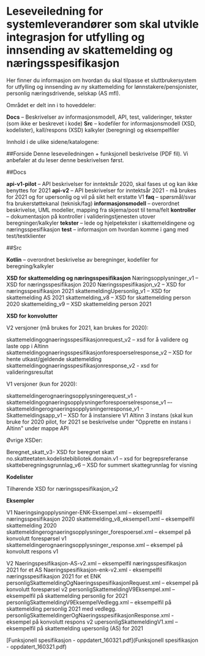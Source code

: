 # Leseveiledning for systemleverandører som skal utvikle integrasjon for utfylling og innsending av skattemelding og næringsspesifikasjon

Her finner du informasjon om hvordan du skal tilpasse et sluttbrukersystem for utfylling og innsending av ny skattemelding for lønnstakere/pensjonister, personlig næringsdrivende, selskap (AS mfl).

Området er delt inn i to hoveddeler:

**Docs** – Beskrivelser av informasjonsmodell, API, test, valideringer, tekster (som ikke er beskrevet i kode)
**Src** – kodefiler for informasjonsmodell (XSD, kodelister), kall/respons (XSD) kalkyler (beregning) og eksempelfiler

Innhold i de ulike sidene/katalogene:

##Forside
Denne leseveiledningen + funksjonell beskrivelse (PDF fil). Vi anbefaler at du leser denne beskrivelsen først.

##Docs

**api-v1-pilot** – API beskrivelser for inntektsår 2020, skal fases ut og kan ikke benyttes for 2021
**api-v2** – API beskrivelser for inntektsår 2021 - må brukes for 2021 og for upersonlig og vil på sikt helt erstatte V1
**faq** – spørsmål/svar fra brukerstøttekanal (teknisk/fag)
**informasjonsmodell** – overordnet beskrivelse, UML modeller, mapping fra skjema/post til tema/felt
**kontroller** – dokumentasjon på kontroller i valideringstjenesten utover beregninger/kalkyler
**tekster** – lede og hjelpetekster i skattemeldingene og næringsspesifikasjon
**test** – informasjon om hvordan komme i gang med test/testklienter

##Src

**Kotlin** – overordnet beskrivelse av beregninger, kodefiler for beregning/kalkyler

**XSD for skattemelding og næringsspesifikasjon**
Næringsopplysninger_v1 – XSD for næringsspesifikasjon 2020
Næringsspesifikasjon_v2 – XSD for næringsspesifikasjon 2021
skattemeldingUpersonlig_v1 – XSD for skattemelding AS 2021
skattemelding_v8 – XSD for skattemelding person 2020
skattemelding_v9 –  XSD skattemelding person 2021


**XSD for konvolutter**

V2 versjoner (må brukes for 2021, kan brukes for 2020):

skattemeldingognaeringsspesifikasjonrequest_v2 – xsd for å validere og laste opp i Altinn
skattemeldingognaeringsspesifikasjonforespoerselresponse_v2 – XSD for hente utkast/gjeldende skattemelding
skattemeldingognaeringsspesifikasjonresponse_v2 - xsd for valideringsresultat

V1 versjoner (kun for 2020):

skattemeldingerognaeringsopplysningerequest_v1 -
skattemeldingognaeringsopplysningerforespoerselresponse_v1 –- skattemeldingerognaeringsopplysningerresponse_v1 -
Skattemeldingsapp_v1 – XSD for å instansiere V1 Altinn 3 instans (skal kun bruke for 2020 pilot, for 2021 se beskrivelse under "Opprette en instans i Altinn" under mappe API

Øvrige XSDer:

Beregnet_skatt_v3- XSD for beregnet skatt
no.skatteetaten.kodelistebibliotek.domain.v1 – xsd for begrepsreferanse
skatteberegningsgrunnlag_v6 – XSD for summert skattegrunnlag for visning

**Kodelister**

Tilhørende XSD for næringsspesifikasjon_v2

**Eksempler**

V1
Naeringsingopplysninger-ENK-Eksempel.xml – eksempelfil næringsspesifikasjon 2020
skattemelding_v8_eksempel1.xml – eksempelfil skattemelding 2020
skattemeldingerognaeringsopplysninger_forespoersel.xml – eksempel på konvolutt forespørsel v1
skattemeldingerognaeringsopplysninger_response.xml – eksempel på konvolutt respons v1

V2
Naeringspesifikasjon-AS-v2.xml – eksempelfil næringsspesifikasjon 2021 for et AS
Naeringspesifikasjon-enk-v2.xml - eksempelfil næringsspesifikasjon 2021 for et ENK
personligSkattemeldingOgNaeringsspesifikasjonRequest.xml – eksempel på konvolutt forespørsel v2
personligSkattemeldingV9Eksempel.xml – eksempelfil på skattemelding personlig for 2021
personligSkattemeldingV9EksempelVedlegg.xml – eksempelfil på skattemelding personlig 2021 med vedlegg.
personligSkattemeldingerOgNaeringsspesifikasjonResponse.xml - eksempel på konvolutt respons v2
upersonligSkattemeldingV1.xml – eksempelfil på skattemelding upersonlig (AS) for 2021


[Funksjonell spesifikasjon - oppdatert_160321.pdf](Funksjonell spesifikasjon - oppdatert_160321.pdf)
